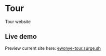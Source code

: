 # Tour
Tour website

## Live demo
Preview current site here: [ewonye-tour.surge.sh](ewonye-tour.surge.sh)